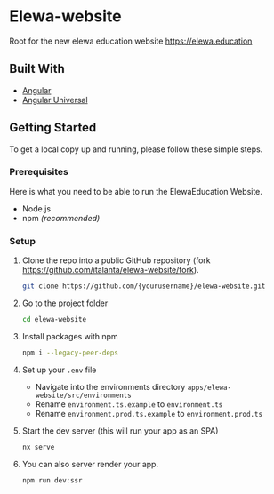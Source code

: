 # Elewa-website

Root for the new elewa education website <https://elewa.education>

## Built With

- [Angular](https://angular.io/)
- [Angular Universal](https://angular.io/guide/universal)

<!-- GETTING STARTED -->

## Getting Started

To get a local copy up and running, please follow these simple steps.

### Prerequisites

Here is what you need to be able to run the ElewaEducation Website.

- Node.js
- npm _(recommended)_

### Setup

1. Clone the repo into a public GitHub repository (fork <https://github.com/italanta/elewa-website/fork>).

   ```sh
   git clone https://github.com/{yourusername}/elewa-website.git
   ```

2. Go to the project folder

   ```sh
   cd elewa-website
   ```

3. Install packages with npm

   ```sh
   npm i --legacy-peer-deps
   ```

4. Set up your `.env` file

   - Navigate into the environments directory `apps/elewa-website/src/environments`
   - Rename `environment.ts.example` to `environment.ts`
   - Rename `environment.prod.ts.example` to `environment.prod.ts`

5. Start the dev server (this will run your app as an SPA)

    ```sh
    nx serve
    ```

6. You can also server render your app.

    ```sh
    npm run dev:ssr
    ```
